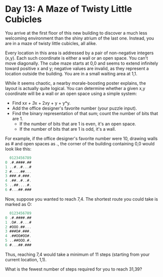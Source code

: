 # Day 13: A Maze of Twisty Little Cubicles

You arrive at the first floor of this new building to discover a
much less welcoming environment than the shiny atrium of the last one.
Instead, you are in a maze of twisty little cubicles, all alike.

Every location in this area is addressed by a pair of non-negative integers (x,y).
Each such coordinate is either a wall or an open space.
You can't move diagonally.
The cube maze starts at 0,0 and seems to extend
infinitely toward positive x and y; negative values are invalid,
as they represent a location outside the building.
You are in a small waiting area at 1,1.

While it seems chaotic, a nearby morale-boosting poster explains,
the layout is actually quite logical.
You can determine whether a given x,y coordinate will be
a wall or an open space using a simple system:

- Find x*x + 3*x + 2*x*y + y + y*y.
- Add the office designer's favorite number (your puzzle input).
- Find the binary representation of that sum; count the number of bits that are 1.
  - If the number of bits that are 1 is even, it's an open space.
  - If the number of bits that are 1 is odd, it's a wall.

For example, if the office designer's favorite number were 10,
drawing walls as # and open spaces as .,
the corner of the building containing 0,0 would look like this:

```scala
  0123456789
0 .#.####.##
1 ..#..#...#
2 #....##...
3 ###.#.###.
4 .##..#..#.
5 ..##....#.
6 #...##.###
```

Now, suppose you wanted to reach 7,4.
The shortest route you could take is marked as O:

```scala
  0123456789
0 .#.####.##
1 .O#..#...#
2 #OOO.##...
3 ###O#.###.
4 .##OO#OO#.
5 ..##OOO.#.
6 #...##.###
```

Thus, reaching 7,4 would take a minimum of 11 steps
(starting from your current location, 1,1).

What is the fewest number of steps required for you to reach 31,39?
